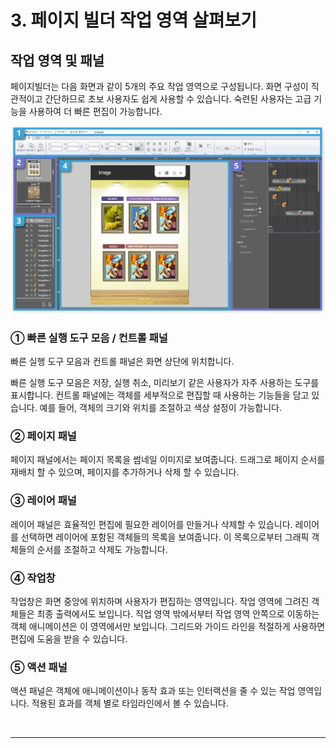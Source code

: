 
# 3. 페이지 빌더 작업 영역 살펴보기

## 작업 영역 및 패널

페이지빌더는 다음 화면과 같이 5개의 주요 작업 영역으로 구성됩니다. 
화면 구성이 직관적이고 간단하므로 초보 사용자도 쉽게 사용할 수 있습니다. 
숙련된 사용자는 고급 기능을 사용하여 더 빠른 편집이 가능합니다.

<img src='./figure/03-inter.jpg'>


### ① 빠른 실행 도구 모음 / 컨트롤 패널

빠른 실행 도구 모음과 컨트롤 패널은 화면 상단에 위치합니다. 

빠른 실행 도구 모음은 저장, 실행 취소, 미리보기 같은 사용자가 자주 사용하는 도구를 표시합니다. 
컨트롤 패널에는 객체를 세부적으로 편집할 때 사용하는 기능들을 담고 있습니다. 예를 들어, 객체의 크기와 위치를 조절하고 색상 설정이 가능합니다.

### ② 페이지 패널

페이지 패널에서는 페이지 목록을 썸네일 이미지로 보여줍니다. 
드래그로 페이지 순서를 재배치 할 수 있으며, 페이지를 추가하거나 삭제 할 수 있습니다.

### ③ 레이어 패널

레이어 패널은 효율적인 편집에 필요한 레이어를 만들거나 삭제할 수 있습니다. 
레이어를 선택하면 레이어에 포함된 객체들의 목록을 보여줍니다. 
이 목록으로부터 그래픽 객체들의 순서를 조절하고 삭제도 가능합니다.

### ④ 작업창

작업창은 화면 중앙에 위치하며 사용자가 편집하는 영역입니다.
작업 영역에 그려진 객체들은 최종 출력에서도 보입니다.
직업 영역 밖에서부터 작업 영역 안쪽으로 이동하는 객체 애니메이션은 이 영역에서만 보입니다.
그리드와 가이드 라인을 적절하게 사용하면 편집에 도움을 받을 수 있습니다.

### ⑤ 액션 패널

액션 패널은 객체에 애니메이션이나 동작 효과 또는 인터랙션을 줄 수 있는 작업 영역입니다. 
적용된 효과를 객체 별로 타임라인에서 볼 수 있습니다. 

<br>

-----------

